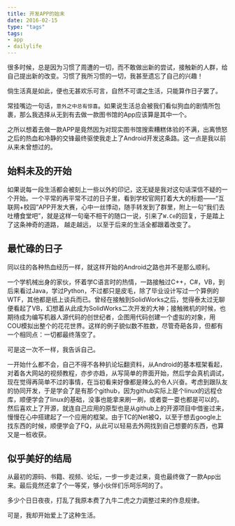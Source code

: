 ```yaml
---
title: 开发APP的始末
date: 2016-02-15
type: "tags"
tags:
- app
- dailylife
---
```


很多时候，总是因为习惯了周遭的一切，而不敢做出新的尝试，接触新的人群，给自己提出新的改变。习惯了我所习惯的一切，我甚至遗忘了自己的兴趣！

倘生活真是如此，便也无甚欢乐可言，自然不可谓之生活，只能算作日子罢了。

常挂嘴边一句话，`意外之中总有惊喜`。如果说生活总会被我们看似狗血的剧情所包裹，那么我选择从无到有去做一款图书馆的App应该算是其中一个。

<!--more-->

之所以想着去做一款APP是竟然因为对现实图书馆搜索糟糕体验的不满，出离愤怒之后的热血和冷静的交锋最终驱使我走上了Android开发这条路。这一点是我以前从来未曾想过的。

## 始料未及的开始

如果说每一段生活都会被刻上一些以外的印记，这无疑是我对这句话深信不疑的一个开始。一个平常的再平常不过的日子里，看到学校官网打着大大的标题——“互联网+校园”APP开发大赛，心中一丝悸动，随手转发到了群里，附上一句“我们去吐槽食堂吧”，就是这样一句毫不相干的随口一说，引来了` W.Ce `的回复，于是踏上了这条神奇的道路， 越走越远， 以至于后来的生活全都跟着改变了。

## 最忙碌的日子

同以往的各种热血经历一样，就这样开始的Android之路也并不是那么顺利。

一个学机械出身的家伙，怀着学C语言时的热情，一路接触过C++，C#，VB，到后来看过Java，学过Python，不过都只是皮毛，除了毕业设计写过一个算例的WTF，其他都是纸上谈兵而已。曾经在接触到SolidWorks之后，觉得泰太过无聊便看起了VB，幻想着从此成为SolidWorks二次开发的大神；接触微机的时候，也期待成为编写机器人源代码的创世纪者，企图用代码创建一个虚拟的对象，用COU模拟出整个的花花世界。这样的例子貌似数不胜数，尽管奇葩各异，但都有一个相同点：一切都最终落空了。

可是这一次不一样，我告诉自己。

一开始什么都不会，自己不得不各种扒论坛翻资料，从Android的基本框架看起，对着各大网站的视频教程，亦步亦趋，从写简单的界面开始，然后学会真机调试，现在觉得再简单不过的事情，在当初看来好像都是辣么的令人兴奋。考虑到跟队友的协同开发，于是学会了是有那个github，因为github实际上是个linux的远程仓库，顺便学会了linux的基础，没事也能拿来刷一刷，或者耍一耍也都是可以的。然后喜欢上了开源，就连自己应用的原型也是从github上的开源项目中借鉴过来，慢慢在心中搭建起了一个应用的框架。由于TC的Net被Q，以至于想去google上找东西的时候，顺便学会了FQ，从此可以轻易去外网找到自己想要的东西，也算又是一桩收获。

## 似乎美好的结局

从最初的源码、书籍、视频、论坛，一步一步走过来，竟也最终做了一款App出来。最后竟然还拿了个一等奖，够小伙伴们乐呵乐呵的了。

多少个日日夜夜，打乱了我原本费了九牛二虎之力调整过来的作息规律。

可是，我却开始爱上了这种生活。
